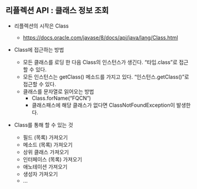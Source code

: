 ## 리플렉션 API : 클래스 정보 조회
- 리플렉션의 시작은 Class<T>
  * https://docs.oracle.com/javase/8/docs/api/java/lang/Class.html
 
- Class<T>에 접근하는 방법
  * 모든 클래스를 로딩 한 다음 Class<T>의 인스턴스가 생긴다. “타입.class”로 접근할 수 있다.
  * 모든 인스턴스는 getClass() 메소드를 가지고 있다. “인스턴스.getClass()”로 접근할 수 있다.
  * 클래스를 문자열로 읽어오는 방법
    * Class.forName(“FQCN”)
    * 클래스패스에 해당 클래스가 없다면 ClassNotFoundException이 발생한다.
 
- Class<T>를 통해 할 수 있는 것
  * 필드 (목록) 가져오기
  * 메소드 (목록) 가져오기
  * 상위 클래스 가져오기
  * 인터페이스 (목록) 가져오기
  * 애노테이션 가져오기
  * 생성자 가져오기
  * ...
 

